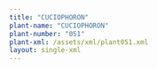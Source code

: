 ```yaml
---
title: "CUCIOPHORON"
plant-name: "CUCIOPHORON"
plant-number: "051"
plant-xml: /assets/xml/plant051.xml
layout: single-xml
---
```


